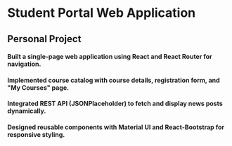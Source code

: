 # Student Portal Web Application

## Personal Project

 #### Built a single-page web application using React and React Router for navigation.

#### Implemented course catalog with course details, registration form, and "My Courses" page.

#### Integrated REST API (JSONPlaceholder) to fetch and display news posts dynamically.

#### Designed reusable components with Material UI and React-Bootstrap for responsive styling.
